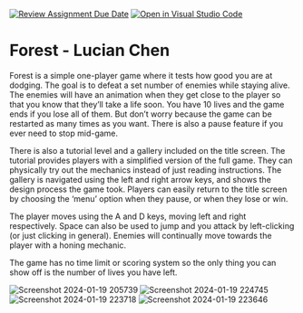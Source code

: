 [![Review Assignment Due Date](https://classroom.github.com/assets/deadline-readme-button-24ddc0f5d75046c5622901739e7c5dd533143b0c8e959d652212380cedb1ea36.svg)](https://classroom.github.com/a/eALKwJKC)
[![Open in Visual Studio Code](https://classroom.github.com/assets/open-in-vscode-718a45dd9cf7e7f842a935f5ebbe5719a5e09af4491e668f4dbf3b35d5cca122.svg)](https://classroom.github.com/online_ide?assignment_repo_id=13277715&assignment_repo_type=AssignmentRepo)
# Forest - Lucian Chen

Forest is a simple one-player game where it tests how good you are at dodging. The goal is to defeat a set number of enemies while staying alive. The enemies will have an animation when they get close to the player so that you know that they’ll take a life soon. You have 10 lives and the game ends if you lose all of them. But don’t worry because the game can be restarted as many times as you want. There is also a pause feature if you ever need to stop mid-game.

There is also a tutorial level and a gallery included on the title screen. The tutorial provides players with a simplified version of the full game. They can physically try out the mechanics instead of just reading instructions. The gallery is navigated using the left and right arrow keys, and shows the design process the game took. Players can easily return to the title screen by choosing the ‘menu’ option when they pause, or when they lose or win. 

The player moves using the A and D keys, moving left and right respectively. Space can also be used to jump and you attack by left-clicking (or just clicking in general). Enemies will continually move towards the player with a honing mechanic. 

The game has no time limit or scoring system so the only thing you can show off is the number of lives you have left. 

![Screenshot 2024-01-19 205739](https://github.com/SACHSTech/processing-cpt-lucian-chen-solo/assets/145130213/f794c827-0805-4e87-8df2-bd0a1ae912af)
![Screenshot 2024-01-19 224745](https://github.com/SACHSTech/processing-cpt-lucian-chen-solo/assets/145130213/a0c0f773-366c-40b6-91df-6121e7e7e305)
![Screenshot 2024-01-19 223718](https://github.com/SACHSTech/processing-cpt-lucian-chen-solo/assets/145130213/9e006c77-4009-4e6c-b333-e35c8627b611)
![Screenshot 2024-01-19 223646](https://github.com/SACHSTech/processing-cpt-lucian-chen-solo/assets/145130213/abcd6eb4-50e5-4479-a4e7-cc11e8bf1e34)
